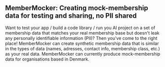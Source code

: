 ## MemberMocker: Creating mock-membership data for testing and sharing, no PII shared

Want to test your app / build a code library / run you AI project on a set of membership data that matches your real membership base but doesn't leak any personally identifiable information (PII)? Then you've come to the right place! MemberMocker can create synthetic membership data that is similar in the types of data (names, adresses, contact info, membership class, etc.) as your real data. MemberMocker can currently produce mock-membership data for organisations based in Denmark. 